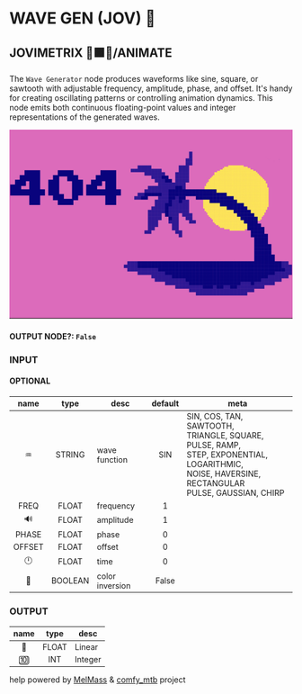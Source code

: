 # WAVE GEN (JOV) 🌊

## JOVIMETRIX 🔺🟩🔵/ANIMATE

The `Wave Generator` node produces waveforms like sine, square, or sawtooth with adjustable frequency, amplitude, phase, and offset. It's handy for creating oscillating patterns or controlling animation dynamics. This node emits both continuous floating-point values and integer representations of the generated waves.

![WAVE GEN](https://raw.githubusercontent.com/Amorano/Jovimetrix-examples/master/node/WAVE%20GEN/WAVE%20GEN.png)

#### OUTPUT NODE?: `False`

### INPUT

#### OPTIONAL

name | type | desc | default | meta
:---:|:---:|---|:---:|---
♒ | STRING | wave function | SIN | SIN, COS, TAN, SAWTOOTH,<br>TRIANGLE, SQUARE, PULSE, RAMP,<br>STEP, EXPONENTIAL, LOGARITHMIC,<br>NOISE, HAVERSINE, RECTANGULAR<br>PULSE, GAUSSIAN, CHIRP
FREQ | FLOAT | frequency | 1 | 
🔊 | FLOAT | amplitude | 1 | 
PHASE | FLOAT | phase | 0 | 
OFFSET | FLOAT | offset | 0 | 
🕛 | FLOAT | time | 0 | 
🔳 | BOOLEAN | color inversion | False | 

### OUTPUT

name | type | desc
:---:|:---:|---
🛟 | FLOAT | Linear 
🔟 | INT | Integer 

help powered by [MelMass](https://github.com/melMass) & [comfy_mtb](https://github.com/melMass/comfy_mtb) project